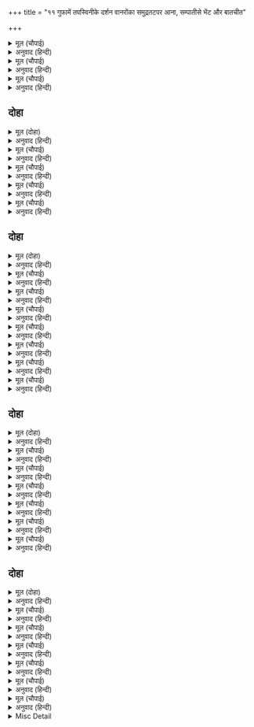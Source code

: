 +++
title = "११ गुफामें तपस्विनीके दर्शन वानरोंका समुद्रतटपर आना, सम्पातीसे भेंट और बातचीत"

+++


<details><summary>मूल (चौपाई)</summary>

लागी तृषा अतिषय अकुलाने।  
मिलइ न जल घन गहन भुलाने॥  
मन हनुमान कीन्ह अनुमाना।  
मरन चहत सब बिनु जल पाना॥
</details>

<details><summary>अनुवाद (हिन्दी)</summary>

इतनेमें ही सबको अत्यन्त प्यास लगी, जिससे सब अत्यन्त ही व्याकुल हो गये। किन्तु जल कहीं नहीं मिला। घने जंगलमें सब भुला गये। हनुमान् जीने मनमें अनुमान किया कि जल पिये बिना सब लोग मरना ही चाहते हैं॥ २॥
</details>

<details><summary>मूल (चौपाई)</summary>

चढ़ि गिरि सिखर चहूँ दिसि देखा।  
भूमि बिबर एक कौतुक पेखा॥  
चक्रबाक बक हंस उड़ाहीं।  
बहुतक खग प्रबिसहिं तेहि माहीं॥
</details>

<details><summary>अनुवाद (हिन्दी)</summary>

उन्होंने पहाड़की चोटीपर चढ़कर चारों ओर देखा तो पृथ्वीके अंदर एक गुफामें उन्हें एक कौतुक (आश्चर्य) दिखायी दिया। उसके ऊपर चकवे, बगुले और हंस उड़ रहे हैं और बहुत-से पक्षी उसमें प्रवेश कर रहे हैं॥ ३॥
</details>

<details><summary>मूल (चौपाई)</summary>

गिरि ते उतरि पवनसुत आवा।  
सब कहुँ लै सोइ बिबर देखावा॥  
आगें कै हनुमंतहि लीन्हा।  
पैठे बिबर बिलंबु न कीन्हा॥
</details>

<details><summary>अनुवाद (हिन्दी)</summary>

पवनकुमार हनुमान् जी पर्वतसे उतर आये और सबको ले जाकर उन्होंने वह गुफा दिखलायी। सबने हनुमान् जीको आगे कर लिया और वे गुफामें घुस गये, देर नहीं की॥ ४॥
</details>

## दोहा


<details><summary>मूल (दोहा)</summary>

दीख जाइ उपबन बर सर बिगसित बहु कंज।  
मंदिर एक रुचिर तहँ बैठि नारि तप पुंज॥ २४॥
</details>

<details><summary>अनुवाद (हिन्दी)</summary>

अंदर जाकर उन्होंने एक उत्तम उपवन (बगीचा) और तालाब देखा, जिसमें बहुत-से कमल खिले हुए हैं। वहीं एक सुन्दर मन्दिर है, जिसमें एक तपोमूर्ति स्त्री बैठी है॥ २४॥
</details>

<details><summary>मूल (चौपाई)</summary>

दूरि ते ताहि सबन्हि सिरु नावा।  
पूछें निज बृत्तांत सुनावा॥  
तेहिं तब कहा करहु जल पाना।  
खाहु सुरस सुंदर फल नाना॥
</details>

<details><summary>अनुवाद (हिन्दी)</summary>

दूरसे ही सबने उसे सिर नवाया और पूछनेपर अपना सब वृत्तान्त कह सुनाया। तब उसने कहा—जलपान करो और भाँति-भाँतिके रसीले सुन्दर फल खाओ॥ १॥
</details>

<details><summary>मूल (चौपाई)</summary>

मज्जनु कीन्ह मधुर फल खाए।  
तासु निकट पुनि सब चलि आए॥  
तेहिं सब आपनि कथा सुनाई।  
मैं अब जाब जहाँ रघुराई॥
</details>

<details><summary>अनुवाद (हिन्दी)</summary>

(आज्ञा पाकर) सबने स्नान किया, मीठे फल खाये और फिर सब उसके पास चले आये। तब उसने अपनी सब कथा कह सुनायी (और कहा—) मैं अब वहाँ जाऊँगी जहाँ श्रीरघुनाथजी हैं॥ २॥
</details>

<details><summary>मूल (चौपाई)</summary>

मूदहु नयन बिबर तजि जाहू।  
पैहहु सीतहि जनि पछिताहू॥  
नयन मूदि पुनि देखहिं बीरा।  
ठाढ़े सकल सिंधु कें तीरा॥
</details>

<details><summary>अनुवाद (हिन्दी)</summary>

तुमलोग आँखें मूँद लो और गुफाको छोड़कर बाहर जाओ। तुम सीताजीको पा जाओगे, पछताओ नहीं (निराश न होओ)। आँखें मूँदकर फिर जब आँखें खोलीं तो सब वीर क्या देखते हैं कि सब समुद्रके तीरपर खडे़ हैं॥ ३॥
</details>

<details><summary>मूल (चौपाई)</summary>

सो पुनि गई जहाँ रघुनाथा।  
जाइ कमल पद नाएसि माथा॥  
नाना भाँति बिनय तेहिं कीन्ही।  
अनपायनी भगति प्रभु दीन्ही॥
</details>

<details><summary>अनुवाद (हिन्दी)</summary>

और वह स्वयं वहाँ गयी जहाँ श्रीरघुनाथजी थे। उसने जाकर प्रभुके चरणकमलोंमें मस्तक नवाया और बहुत प्रकारसे विनती की। प्रभुने उसे अपनी अनपायिनी (अचल) भक्ति दी॥ ४॥
</details>

## दोहा


<details><summary>मूल (दोहा)</summary>

बदरीबन कहुँ सो गई प्रभु अग्या धरि सीस।  
उर धरि राम चरन जुग जे बंदत अज ईस॥ २५॥
</details>

<details><summary>अनुवाद (हिन्दी)</summary>

प्रभुकी आज्ञा सिरपर धारणकर और श्रीरामजीके युगल चरणोंको, जिनकी ब्रह्मा और महेश भी वन्दना करते हैं, हृदयमें धारणकर वह (स्वयंप्रभा) बदरिकाश्रमको चली गयी॥ २५॥
</details>

<details><summary>मूल (चौपाई)</summary>

इहाँ बिचारहिं कपि मन माहीं।  
बीती अवधि काज कछु नाहीं॥  
सब मिलि कहहिं परस्पर बाता।  
बिनु सुधि लएँ करब का भ्राता॥
</details>

<details><summary>अनुवाद (हिन्दी)</summary>

यहाँ वानरगण मनमें विचार कर रहे हैं कि अवधि तो बीत गयी; पर काम कुछ न हुआ। सब मिलकर आपसमें बात करने लगे कि हे भाई! अब तो सीताजीकी खबर लिये बिना लौटकर भी क्या करेंगे?॥ १॥
</details>

<details><summary>मूल (चौपाई)</summary>

कह अंगद लोचन भरि बारी।  
दुहुँ प्रकार भइ मृत्यु हमारी॥  
इहाँ न सुधि सीता कै पाई।  
उहाँ गएँ मारिहि कपिराई॥
</details>

<details><summary>अनुवाद (हिन्दी)</summary>

अंगदने नेत्रोंमें जल भरकर कहा कि दोनों ही प्रकारसे हमारी मृत्यु हुई। यहाँ तो सीताजीकी सुध नहीं मिली और वहाँ जानेपर वानरराज सुग्रीव मार डालेंगे॥ २॥
</details>

<details><summary>मूल (चौपाई)</summary>

पिता बधे पर मारत मोही।  
राखा राम निहोर न ओही॥  
पुनि पुनि अंगद कह सब पाहीं।  
मरन भयउ कछु संसय नाहीं॥
</details>

<details><summary>अनुवाद (हिन्दी)</summary>

वे तो पिताके वध होनेपर ही मुझे मार डालते। श्रीरामजीने ही मेरी रक्षा की, इसमें सुग्रीवका कोई एहसान नहीं है। अंगद बार-बार सबसे कह रहे हैं कि अब मरण हुआ, इसमें कुछ भी सन्देह नहीं है॥ ३॥
</details>

<details><summary>मूल (चौपाई)</summary>

अंगद बचन सुनत कपि बीरा।  
बोलि न सकहिं नयन बह नीरा॥  
छन एक सोच मगन होइ रहे।  
पुनि अस बचन कहत सब भए॥
</details>

<details><summary>अनुवाद (हिन्दी)</summary>

वानर वीर अंगदके वचन सुनते हैं; किन्तु कुछ बोल नहीं सकते। उनके नेत्रोंसे जल बह रहा है। एक क्षणके लिये सब सोचमें मग्न हो रहे। फिर सब ऐसा वचन कहने लगे—॥ ४॥
</details>

<details><summary>मूल (चौपाई)</summary>

हम सीता कै सुधि लीन्हें बिना।  
नहिं जैहैं जुबराज प्रबीना॥  
अस कहि लवन सिंधु तट जाई।  
बैठे कपि सब दर्भ डसाई॥
</details>

<details><summary>अनुवाद (हिन्दी)</summary>

हे सुयोग्य युवराज! हमलोग सीताजीकी खोज लिये बिना नहीं लौटेंगे। ऐसा कहकर लवणसागरके तटपर जाकर सब वानर कुश बिछाकर बैठ गये॥ ५॥
</details>

<details><summary>मूल (चौपाई)</summary>

जामवंत अंगद दुख देखी।  
कहीं कथा उपदेस बिसेषी॥  
तात राम कहुँ नर जनि मानहु।  
निर्गुन ब्रह्म अजित अज जानहु॥
</details>

<details><summary>अनुवाद (हिन्दी)</summary>

जाम्बवान् ने अंगदका दुःख देखकर विशेष उपदेशकी कथाएँ कहीं। (वे बोले—) हे तात! श्रीरामजीको मनुष्य न मानो, उन्हें निर्गुण ब्रह्म, अजेय और अजन्मा समझो॥ ६॥
</details>

<details><summary>मूल (चौपाई)</summary>

हम सब सेवक अति बड़भागी।  
संतत सगुन ब्रह्म अनुरागी॥
</details>

<details><summary>अनुवाद (हिन्दी)</summary>

हम सब सेवक अत्यन्त बड़भागी हैं, जो निरन्तर सगुण ब्रह्म (श्रीरामजी) में प्रीति रखते हैं॥ ७॥
</details>

## दोहा


<details><summary>मूल (दोहा)</summary>

निज इच्छाँ प्रभु अवतरइ सुर महि गो द्विज लागि।  
सगुन उपासक संग तहँ रहहिं मोच्छ सब त्यागि॥ २६॥
</details>

<details><summary>अनुवाद (हिन्दी)</summary>

देवता, पृथ्वी, गौ और ब्राह्मणोंके लिये प्रभु अपनी इच्छासे (किसी कर्मबन्धनसे नहीं) अवतार लेते हैं। वहाँ सगुणोपासक (भक्तगण सालोक्य, सामीप्य, सारूप्य, सार्ष्टि और सायुज्य) सब प्रकारके मोक्षोंको त्यागकर उनकी सेवामें साथ रहते हैं॥ २६॥
</details>

<details><summary>मूल (चौपाई)</summary>

एहि बिधि कथा कहहिं बहु भाँती।  
गिरि कंदराँ सुनी संपाती॥  
बाहेर होइ देखि बहु कीसा।  
मोहि अहार दीन्ह जगदीसा॥
</details>

<details><summary>अनुवाद (हिन्दी)</summary>

इस प्रकार जाम्बवान् बहुत प्रकारसे कथाएँ कह रहे हैं। इनकी बातें पर्वतकी कन्दरामें सम्पातीने सुनीं। बाहर निकलकर उसने बहुत-से वानर देखे। (तब वह बोला—) जगदीश्वरने मुझको घर बैठे बहुत-सा आहार भेज दिया!॥ १॥
</details>

<details><summary>मूल (चौपाई)</summary>

आजु सबहि कहँ भच्छन करऊँ।  
दिन बहु चले अहार बिनु मरऊँ॥  
कबहुँ न मिल भरि उदर अहारा।  
आजु दीन्ह बिधि एकहिं बारा॥
</details>

<details><summary>अनुवाद (हिन्दी)</summary>

आज इन सबको खा जाऊँगा। बहुत दिन बीत गये, भोजनके बिना मर रहा था। पेटभर भोजन कभी नहीं मिलता। आज विधाताने एक ही बारमें बहुत-सा भोजन दे दिया॥ २॥
</details>

<details><summary>मूल (चौपाई)</summary>

डरपे गीध बचन सुनि काना।  
अब भा मरन सत्य हम जाना॥  
कपि सब उठे गीध कहँ देखी।  
जामवंत मन सोच बिसेषी॥
</details>

<details><summary>अनुवाद (हिन्दी)</summary>

गीधके वचन कानोंसे सुनते ही सब डर गये कि अब सचमुच ही मरना हो गया, यह हमने जान लिया। फिर उस गीध (सम्पाती) को देखकर सब वानर उठ खड़े हुए। जाम्बवान् के मनमें विशेष सोच हुआ॥ ३॥
</details>

<details><summary>मूल (चौपाई)</summary>

कह अंगद बिचारि मन माहीं।  
धन्य जटायू सम कोउ नाहीं॥  
राम काज कारन तनु त्यागी।  
हरि पुर गयउ परम बड़भागी॥
</details>

<details><summary>अनुवाद (हिन्दी)</summary>

अंगदने मनमें विचारकर कहा—अहा! जटायुके समान धन्य कोई नहीं है। श्रीरामजीके कार्यके लिये शरीर छोड़कर वह परम बड़भागी भगवान् के परमधामको चला गया॥ ४॥
</details>

<details><summary>मूल (चौपाई)</summary>

सुनि खग हरष सोक जुत बानी।  
आवा निकट कपिन्ह भय मानी॥  
तिन्हहि अभय करि पूछेसि जाई।  
कथा सकल तिन्ह ताहि सुनाई॥
</details>

<details><summary>अनुवाद (हिन्दी)</summary>

हर्ष और शोकसे युक्त वाणी (समाचार) सुनकर वह पक्षी (सम्पाती) वानरोंके पास आया। वानर डर गये। उनको अभय करके (अभय-वचन देकर) उसने पास जाकर जटायुका वृत्तान्त पूछा, तब उन्होंने सारी कथा उसे कह सुनायी॥ ५॥
</details>

<details><summary>मूल (चौपाई)</summary>

सुनि संपाति बंधु कै करनी।  
रघुपति महिमा बहुबिधि बरनी॥
</details>

<details><summary>अनुवाद (हिन्दी)</summary>

भाई जटायुकी करनी सुनकर सम्पातीने बहुत प्रकारसे श्रीरघुनाथजीकी महिमा वर्णन की॥ ६॥
</details>

## दोहा


<details><summary>मूल (दोहा)</summary>

मोहि लै जाहु सिंधुतट देउँ तिलांजलि ताहि।  
बचन सहाइ करबि मैं पैहहु खोजहु जाहि॥ २७॥
</details>

<details><summary>अनुवाद (हिन्दी)</summary>

(उसने कहा—) मुझे समुद्रके किनारे ले चलो, मैं जटायुको तिलाञ्जलि दे दूँ। इस सेवाके बदले मैं तुम्हारी वचनसे सहायता करूँगा (अर्थात् सीताजी कहाँ हैं सो बतला दूँगा) जिसे तुम खोज रहे हो उसे पा जाओगे॥ २७॥
</details>

<details><summary>मूल (चौपाई)</summary>

अनुज क्रिया करि सागर तीरा।  
कहि निज कथा सुनहु कपि बीरा॥  
हम द्वौ बंधु प्रथम तरुनाई।  
गगन गए रबि निकट उड़ाई॥
</details>

<details><summary>अनुवाद (हिन्दी)</summary>

समुद्रके तीरपर छोटे भाई जटायुकी क्रिया (श्राद्ध आदि) करके सम्पाती अपनी कथा कहने लगा—हे वीर वानरो! सुनो, हम दोनों भाई उठती जवानीमें एक बार आकाशमें उड़कर सूर्यके निकट चले गये॥ १॥
</details>

<details><summary>मूल (चौपाई)</summary>

तेज न सहि सक सो फिरि आवा।  
मैं अभिमानी रबि निअरावा॥  
जरे पंख अति तेज अपारा।  
परेउँ भूमि करि घोर चिकारा॥
</details>

<details><summary>अनुवाद (हिन्दी)</summary>

वह (जटायु) तेज नहीं सह सका, इससे लौट आया। (किन्तु) मैं अभिमानी था इसलिये सूर्यके पास चला गया। अत्यन्त अपार तेजसे मेरे पंख जल गये। मैं बड़े जोरसे चीख मारकर जमीनपर गिर पड़ा॥ २॥
</details>

<details><summary>मूल (चौपाई)</summary>

मुनि एक नाम चंद्रमा ओही।  
लागी दया देखि करि मोही॥  
बहु प्रकार तेहिं ग्यान सुनावा।  
देहजनित अभिमान छड़ावा॥
</details>

<details><summary>अनुवाद (हिन्दी)</summary>

वहाँ चन्द्रमा नामके एक मुनि थे। मुझे देखकर उन्हें बड़ी दया लगी। उन्होंने बहुत प्रकारसे मुझे ज्ञान सुनाया और मेरे देहजनित (देहसम्बन्धी) अभिमानको छुड़ा दिया॥ ३॥
</details>

<details><summary>मूल (चौपाई)</summary>

त्रेताँ ब्रह्म मनुज तनु धरिही।  
तासु नारि निसिचर पति हरिही॥  
तासु खोज पठइहि प्रभु दूता।  
तिन्हहि मिलें तैं होब पुनीता॥
</details>

<details><summary>अनुवाद (हिन्दी)</summary>

(उन्होंने कहा—) त्रेतायुगमें साक्षात् परब्रह्म मनुष्यशरीर धारण करेंगे। उनकी स्त्रीको राक्षसोंका राजा हर ले जायगा। उसकी खोजमें प्रभु दूत भेजेंगे। उनसे मिलनेपर तू पवित्र हो जायगा॥ ४॥
</details>

<details><summary>मूल (चौपाई)</summary>

जमिहहिं पंख करसि जनि चिंता।  
तिन्हहि देखाइ देहेसु तैं सीता॥  
मुनि कइ गिरा सत्य भइ आजू।  
सुनि मम बचन करहु प्रभु काजू॥
</details>

<details><summary>अनुवाद (हिन्दी)</summary>

और तेरे पंख उग आयेंगे; चिन्ता न कर। उन्हें तू सीताजीको दिखा देना। मुनिकी वह वाणी आज सत्य हुई। अब मेरे वचन सुनकर तुम प्रभुका कार्य करो॥ ५॥
</details>

<details><summary>मूल (चौपाई)</summary>

गिरि त्रिकूट ऊपर बस लंका।  
तहँ रह रावन सहज असंका॥  
तहँ असोक उपबन जहँ रहई।  
सीता बैठि सोच रत अहई॥
</details>

<details><summary>अनुवाद (हिन्दी)</summary>

त्रिकूट पर्वतपर लङ्का बसी हुई है। वहाँ स्वभावहीसे निडर रावण रहता है। वहाँ अशोक नामका उपवन (बगीचा) है, जहाँ सीताजी रहती हैं। (इस समय भी) वे सोचमें मग्न बैठी हैं॥ ६॥
</details>

<details><summary>Misc Detail</summary>


</details>
